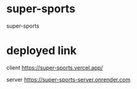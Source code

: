 # super-sports
super-sports

# deployed link

client
https://super-sports.vercel.app/

server
https://super-sports-server.onrender.com

